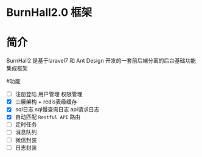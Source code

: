 BurnHall2.0 框架
========================
# 简介
BurnHall2 是基于laravel7 和 Ant Design 开发的一套前后端分离的后台基础功能集成框架

#功能  
-[ ] 注册登陆 用户管理 权限管理  
-[x] ~~三层架构~~ + redis表级缓存   
-[x] sql日志 sql慢查询日志 api请求日志
-[x] 自动匹配 `Restful API` 路由
-[ ] 定时任务  
-[ ] 消息队列  
-[ ] 微信封装  
-[ ] 日志封装  
